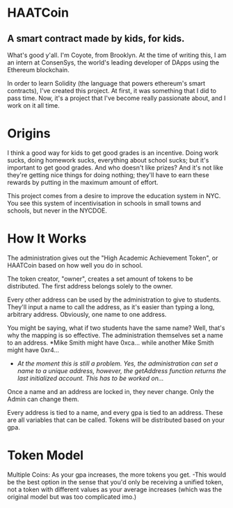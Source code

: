 # HAATCoin 
## A smart contract made by kids, for kids.

What's good y'all. I'm Coyote, from Brooklyn. At the time of writing this, I am an intern at ConsenSys, the world's leading developer of DApps using the Ethereum blockchain.

In order to learn Solidity (the language that powers ethereum's smart contracts), I've created this project. At first, it was something that I did to pass time. Now, it's a project that I've become really passionate about, and I work on it all time.

# Origins

I think a good way for kids to get good grades is an incentive. Doing work sucks, doing homework sucks, everything about school sucks; but it's important to get good grades. And who doesn't like prizes? And it's not like they're getting nice things for doing nothing; they'll have to earn these rewards by putting in the maximum amount of effort.

This project comes from a desire to improve the education system in NYC. You see this system of incentivisation in schools in small towns and schools, but never in the NYCDOE.

# How It Works

The administration gives out the "High Academic Achievement Token", or HAATCoin based on how well you do in school.

The token creator, "owner", creates a set amount of tokens to be distributed. The first address belongs solely to the owner.

Every other address can be used by the administration to give to students. They'll input a name to call the address, as it's easier than typing a long, arbitrary address. Obviously, one name to one address.

You might be saying, what if two students have the same name? Well, that's why the mapping is so effective. The administration themselves set a name to an address. *Mike Smith might have 0xca... while another Mike Smith might have 0xr4...

* *At the moment this is still a problem. Yes, the administration can set a name to a unique address, however, the getAddress function returns the last initialized account. This has to be worked on...*

Once a name and an address are locked in, they never change. Only the Admin can change them.

Every address is tied to a name, and every gpa is tied to an address. These are all variables that can be called. Tokens will be distributed based on your gpa.


# Token Model

Multiple Coins: As your gpa increases, the more tokens you get.
-This would be the best option in the sense that you'd only be receiving a unified token, not a token with different values as your average increases (which was the original model but was too complicated imo.)

